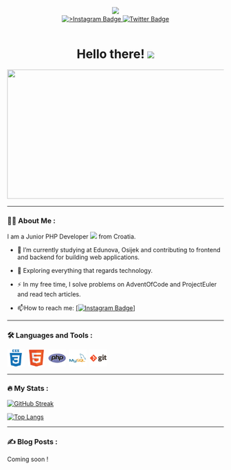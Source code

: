 <div id="header" align="center">
  <img src="https://media.giphy.com/media/M9gbBd9nbDrOTu1Mqx/giphy.gif" width="100"/>
  <div id="badges">
    <a href="https://www.instagram.com/marko_pavlovic01">
      <img src="https://img.shields.io/badge/Instagram-red?style=for-the-badge&logo=linkedin&logoColor=white" alt=">Instagram Badge"/>
    </a>
    <a href="https://twitter.com/MarkoPavlovicMP">
      <img src="https://img.shields.io/badge/Twitter-blue?style=for-the-badge&logo=twitter&logoColor=white" alt="Twitter Badge"/>
    </a>
  </div>
  <img src="https://komarev.com/ghpvc/?noisymark&style=flat-square&color=blue" alt=""/>
  <h1>
    Hello there!
    <img src="https://media.giphy.com/media/hvRJCLFzcasrR4ia7z/giphy.gif" width="30px"/>
  </h1>
</div>
<div align="center">
  <img src="https://media.giphy.com/media/dWesBcTLavkZuG35MI/giphy.gif" width="600" height="300"/>
</div>

---

### :woman_technologist: About Me :
I am a Junior PHP Developer <img src="https://media.giphy.com/media/WUlplcMpOCEmTGBtBW/giphy.gif" width="30"> from Croatia.
- :telescope: I’m currently studying at Edunova, Osijek and contributing to frontend and backend for building web applications.

- :seedling: Exploring everything that regards technology.

- :zap: In my free time, I solve problems on AdventOfCode and ProjectEuler and read tech articles.

- :mailbox:How to reach me: <a href="https://www.instagram.com/marko_pavlovic01">[![Instagram Badge](https://img.shields.io/badge/-markopavlovic01-blue?style=flat&logo=Instagram&logoColor=white)]</a>

---

### :hammer_and_wrench: Languages and Tools :
<div>
  <img src="https://github.com/devicons/devicon/blob/master/icons/css3/css3-plain-wordmark.svg"  title="CSS3" alt="CSS" width="40" height="40"/>&nbsp;
  <img src="https://github.com/devicons/devicon/blob/master/icons/html5/html5-original.svg" title="HTML5" alt="HTML" width="40" height="40"/>&nbsp;
  <img src="https://github.com/devicons/devicon/blob/master/icons/php/php-original.svg" title="PHP" alt="PHP" width="40" height="40"/>&nbsp;
  <img src="https://github.com/devicons/devicon/blob/master/icons/mysql/mysql-original-wordmark.svg" title="MySQL"  alt="MySQL" width="40" height="40"/>&nbsp;
  <img src="https://github.com/devicons/devicon/blob/master/icons/git/git-original-wordmark.svg" title="Git" **alt="Git" width="40" height="40"/>
</div>

---

### :fire: My Stats :
[![GitHub Streak](http://github-readme-streak-stats.herokuapp.com?user=noisymark&theme=dark&background=000000)](https://git.io/streak-stats)

[![Top Langs](https://github-readme-stats.vercel.app/api/top-langs/?username=noisymark)](https://github.com/anuraghazra/github-readme-stats)

---

### :writing_hand: Blog Posts :
Coming soon !
<!-- BLOG-POST-LIST:END -->


